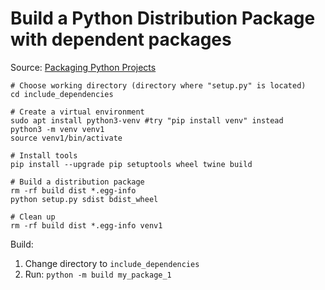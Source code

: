 # Build a Python Distribution Package with dependent packages

Source: [Packaging Python Projects](https://packaging.python.org/tutorials/packaging-projects/)

```
# Choose working directory (directory where "setup.py" is located)
cd include_dependencies

# Create a virtual environment
sudo apt install python3-venv #try "pip install venv" instead
python3 -m venv venv1
source venv1/bin/activate

# Install tools
pip install --upgrade pip setuptools wheel twine build

# Build a distribution package
rm -rf build dist *.egg-info
python setup.py sdist bdist_wheel

# Clean up
rm -rf build dist *.egg-info venv1
```

Build:

1. Change directory to `include_dependencies`
2. Run: `python -m build my_package_1`